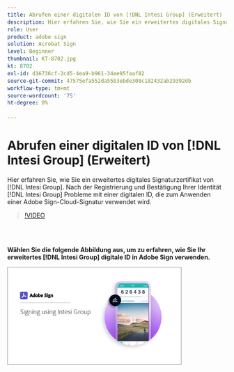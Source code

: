 ```yaml
---
title: Abrufen einer digitalen ID von [!DNL Intesi Group] (Erweitert)
description: Hier erfahren Sie, wie Sie ein erweitertes digitales Signaturzertifikat von [!DNL Intesi Group]
role: User
product: adobe sign
solution: Acrobat Sign
level: Beginner
thumbnail: KT-8702.jpg
kt: 8702
exl-id: d16736cf-2cd5-4ea9-b961-34ee95faaf82
source-git-commit: 47575efa552da55b3ebde308c182432ab29392db
workflow-type: tm+mt
source-wordcount: '75'
ht-degree: 0%

---
```


# Abrufen einer digitalen ID von [!DNL Intesi Group] (Erweitert)

Hier erfahren Sie, wie Sie ein erweitertes digitales Signaturzertifikat von [!DNL Intesi Group]. Nach der Registrierung und Bestätigung Ihrer Identität [!DNL Intesi Group] Probleme mit einer digitalen ID, die zum Anwenden einer Adobe Sign-Cloud-Signatur verwendet wird.

>[!VIDEO](https://video.tv.adobe.com/v/337065?hidetitle=true)

<br> 

**Wählen Sie die folgende Abbildung aus, um zu erfahren, wie Sie Ihr erweitertes [!DNL Intesi Group] digitale ID in Adobe Sign verwenden.**

[![image](assets/IntesiSign_400.png)](intesi-sign.md)
